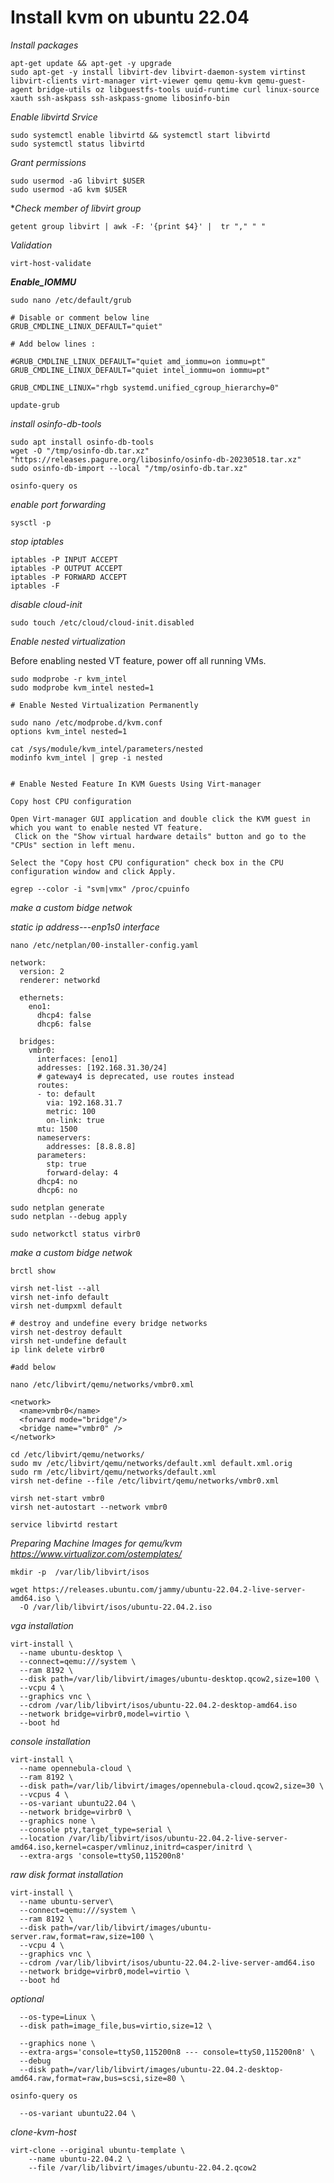 # Install kvm on ubuntu 22.04

*Install packages*
```
apt-get update && apt-get -y upgrade
sudo apt-get -y install libvirt-dev libvirt-daemon-system virtinst libvirt-clients virt-manager virt-viewer qemu qemu-kvm qemu-guest-agent bridge-utils oz libguestfs-tools uuid-runtime curl linux-source xauth ssh-askpass ssh-askpass-gnome libosinfo-bin  

```

*Enable libvirtd Srvice*
```
sudo systemctl enable libvirtd && systemctl start libvirtd
sudo systemctl status libvirtd
```

*Grant permissions*
```
sudo usermod -aG libvirt $USER
sudo usermod -aG kvm $USER
```

**Check member of libvirt group*
```
getent group libvirt | awk -F: '{print $4}' |  tr "," " "
```

*Validation*
```
virt-host-validate
```

***Enable_IOMMU***
```
sudo nano /etc/default/grub

# Disable or comment below line
GRUB_CMDLINE_LINUX_DEFAULT="quiet"

# Add below lines :

#GRUB_CMDLINE_LINUX_DEFAULT="quiet amd_iommu=on iommu=pt"
GRUB_CMDLINE_LINUX_DEFAULT="quiet intel_iommu=on iommu=pt"

GRUB_CMDLINE_LINUX="rhgb systemd.unified_cgroup_hierarchy=0"
```

```
update-grub
```

*install osinfo-db-tools*
```
sudo apt install osinfo-db-tools
wget -O "/tmp/osinfo-db.tar.xz" "https://releases.pagure.org/libosinfo/osinfo-db-20230518.tar.xz"
sudo osinfo-db-import --local "/tmp/osinfo-db.tar.xz"

osinfo-query os
```

*enable port forwarding*
```
sysctl -p
```

*stop iptables*
```
iptables -P INPUT ACCEPT
iptables -P OUTPUT ACCEPT
iptables -P FORWARD ACCEPT
iptables -F
```

*disable cloud-init*
```
sudo touch /etc/cloud/cloud-init.disabled
```

*Enable nested virtualization*

Before enabling nested VT feature, power off all running VMs.
```
sudo modprobe -r kvm_intel
sudo modprobe kvm_intel nested=1

# Enable Nested Virtualization Permanently

sudo nano /etc/modprobe.d/kvm.conf
options kvm_intel nested=1

cat /sys/module/kvm_intel/parameters/nested
modinfo kvm_intel | grep -i nested


# Enable Nested Feature In KVM Guests Using Virt-manager

Copy host CPU configuration

Open Virt-manager GUI application and double click the KVM guest in which you want to enable nested VT feature.
 Click on the "Show virtual hardware details" button and go to the "CPUs" section in left menu.

Select the "Copy host CPU configuration" check box in the CPU configuration window and click Apply.

egrep --color -i "svm|vmx" /proc/cpuinfo
```

*make a custom bidge netwok*

*static ip address---enp1s0 interface*
```
nano /etc/netplan/00-installer-config.yaml

network:
  version: 2
  renderer: networkd

  ethernets:
    eno1:
      dhcp4: false
      dhcp6: false

  bridges:
    vmbr0:
      interfaces: [eno1]
      addresses: [192.168.31.30/24]
      # gateway4 is deprecated, use routes instead
      routes:
      - to: default
        via: 192.168.31.7
        metric: 100
        on-link: true
      mtu: 1500
      nameservers:
        addresses: [8.8.8.8]
      parameters:
        stp: true
        forward-delay: 4
      dhcp4: no
      dhcp6: no
```

```
sudo netplan generate
sudo netplan --debug apply

sudo networkctl status virbr0
```

*make a custom bidge netwok*
```
brctl show

virsh net-list --all
virsh net-info default
virsh net-dumpxml default

# destroy and undefine every bridge networks
virsh net-destroy default
virsh net-undefine default
ip link delete virbr0

#add below

nano /etc/libvirt/qemu/networks/vmbr0.xml

<network>
  <name>vmbr0</name>
  <forward mode="bridge"/>
  <bridge name="vmbr0" />
</network>
```

```
cd /etc/libvirt/qemu/networks/
sudo mv /etc/libvirt/qemu/networks/default.xml default.xml.orig
sudo rm /etc/libvirt/qemu/networks/default.xml
virsh net-define --file /etc/libvirt/qemu/networks/vmbr0.xml

virsh net-start vmbr0
virsh net-autostart --network vmbr0

service libvirtd restart
```

*Preparing Machine Images for qemu/kvm*
*https://www.virtualizor.com/ostemplates/*
```
mkdir -p  /var/lib/libvirt/isos

wget https://releases.ubuntu.com/jammy/ubuntu-22.04.2-live-server-amd64.iso \
  -O /var/lib/libvirt/isos/ubuntu-22.04.2.iso
```

*vga installation*
```
virt-install \
  --name ubuntu-desktop \
  --connect=qemu:///system \
  --ram 8192 \
  --disk path=/var/lib/libvirt/images/ubuntu-desktop.qcow2,size=100 \
  --vcpu 4 \
  --graphics vnc \
  --cdrom /var/lib/libvirt/isos/ubuntu-22.04.2-desktop-amd64.iso 
  --network bridge=virbr0,model=virtio \
  --boot hd
```

*console installation*
```
virt-install \
  --name opennebula-cloud \
  --ram 8192 \
  --disk path=/var/lib/libvirt/images/opennebula-cloud.qcow2,size=30 \
  --vcpus 4 \
  --os-variant ubuntu22.04 \
  --network bridge=virbr0 \
  --graphics none \
  --console pty,target_type=serial \
  --location /var/lib/libvirt/isos/ubuntu-22.04.2-live-server-amd64.iso,kernel=casper/vmlinuz,initrd=casper/initrd \
  --extra-args 'console=ttyS0,115200n8' 
```

*raw disk format installation*
```
virt-install \
  --name ubuntu-server\
  --connect=qemu:///system \
  --ram 8192 \
  --disk path=/var/lib/libvirt/images/ubuntu-server.raw,format=raw,size=100 \
  --vcpu 4 \
  --graphics vnc \
  --cdrom /var/lib/libvirt/isos/ubuntu-22.04.2-live-server-amd64.iso 
  --network bridge=virbr0,model=virtio \
  --boot hd
```

*optional*
```
  --os-type=Linux \
  --disk path=image_file,bus=virtio,size=12 \
  
  --graphics none \
  --extra-args='console=ttyS0,115200n8 --- console=ttyS0,115200n8' \
  --debug
  --disk path=/var/lib/libvirt/images/ubuntu-22.04.2-desktop-amd64.raw,format=raw,bus=scsi,size=80 \

osinfo-query os

  --os-variant ubuntu22.04 \
```


*clone-kvm-host*
```
virt-clone --original ubuntu-template \
    --name ubuntu-22.04.2 \
    --file /var/lib/libvirt/images/ubuntu-22.04.2.qcow2
```























